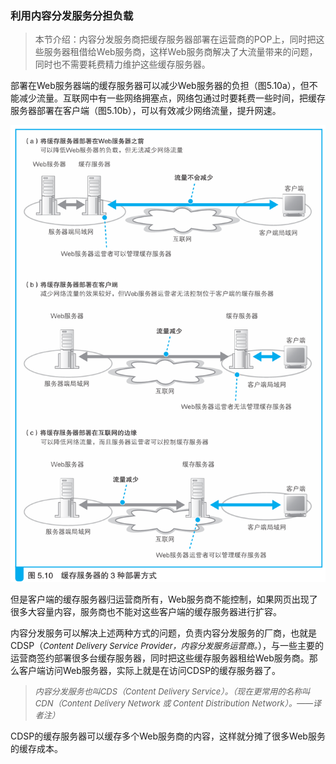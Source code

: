 ### 利用内容分发服务分担负载

> 本节介绍：内容分发服务商把缓存服务器部署在运营商的POP上，同时把这些服务器租借给Web服务商，这样Web服务商解决了大流量带来的问题，同时也不需要耗费精力维护这些缓存服务器。

部署在Web服务器端的缓存服务器可以减少Web服务器的负担（图5.10a），但不能减少流量。互联网中有一些网络拥塞点，网络包通过时要耗费一些时间，把缓存服务器部署在客户端（图5.10b），可以有效减少网络流量，提升网速。

![缓存服务器](img/10.png)

但是客户端的缓存服务器归运营商所有，Web服务商不能控制，如果网页出现了很多大容量内容，服务商也不能对这些客户端的缓存服务器进行扩容。

内容分发服务可以解决上述两种方式的问题，负责内容分发服务的厂商，也就是CDSP（<font size=2><i>Content Delivery Service Provider，内容分发服务运营商。</i></font>），与一些主要的运营商签约部署很多台缓存服务器，同时把这些缓存服务器租给Web服务商。那么客户端访问Web服务器，实际上就是在访问CDSP的缓存服务器了。

> <font size=2><i>内容分发服务也叫CDS（Content Delivery Service）。（现在更常用的名称叫CDN（Content Delivery Network 或 Content Distribution Network）。——译者注）</i></font>

CDSP的缓存服务器可以缓存多个Web服务商的内容，这样就分摊了很多Web服务的缓存成本。